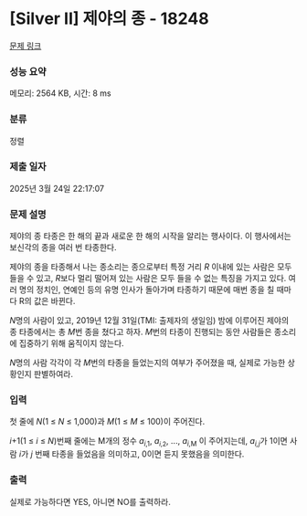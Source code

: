 # [Silver II] 제야의 종 - 18248 

[문제 링크](https://www.acmicpc.net/problem/18248) 

### 성능 요약

메모리: 2564 KB, 시간: 8 ms

### 분류

정렬

### 제출 일자

2025년 3월 24일 22:17:07

### 문제 설명

<p>제야의 종 타종은 한 해의 끝과 새로운 한 해의 시작을 알리는 행사이다. 이 행사에서는 보신각의 종을 여러 번 타종한다.</p>

<p>제야의 종을 타종해서 나는 종소리는 종으로부터 특정 거리 <em>R</em> 이내에 있는 사람은 모두 들을 수 있고, <em>R</em>보다 멀리 떨어져 있는 사람은 모두 들을 수 없는 특징을 가지고 있다. 여러 명의 정치인, 연예인 등의 유명 인사가 돌아가며 타종하기 때문에 매번 종을 칠 때마다 R의 값은 바뀐다.</p>

<p><em>N</em>명의 사람이 있고, 2019년 12월 31일(TMI: 출제자의 생일임) 밤에 이루어진 제야의 종 타종에서는 총 <em>M</em>번 종을 쳤다고 하자. <em>M</em>번의 타종이 진행되는 동안 사람들은 종소리에 집중하기 위해 움직이지 않는다.</p>

<p><em>N</em>명의 사람 각각이 각 <em>M</em>번의 타종을 들었는지의 여부가 주어졌을 때, 실제로 가능한 상황인지 판별하여라.</p>

### 입력 

 <p>첫 줄에 <em>N</em>(1 ≤ <em>N</em> ≤ 1,000)과 <em>M</em>(1 ≤ <em>M</em> ≤ 100)이 주어진다.</p>

<p><em>i</em>+1(1 ≤ <em>i</em> ≤ <em>N</em>)번째 줄에는 M개의 정수 <em>a</em><sub><em>i</em>,1</sub>, <em>a</em><sub><span style="font-size: 10.8333px;"><em>i</em>,2</span></sub>, ..., <em>a</em><sub><em>i</em>,M</sub> 이 주어지는데, <em>a<sub>i,j</sub></em>가 1이면 사람 <em>i</em>가 <em>j</em> 번째 타종을 들었음을 의미하고, 0이면 듣지 못했음을 의미한다.</p>

### 출력 

 <p>실제로 가능하다면 YES, 아니면 NO를 출력하라.</p>

